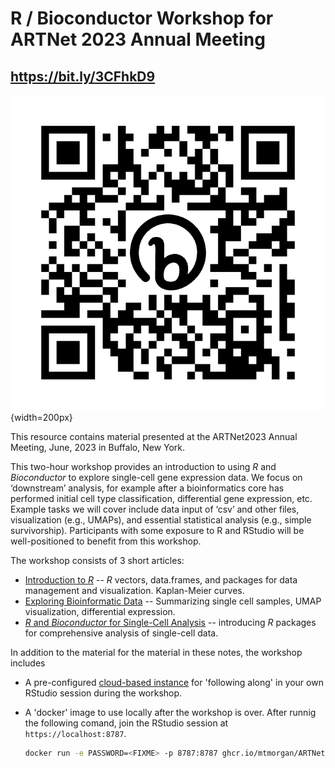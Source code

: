 # R / Bioconductor Workshop for ARTNet 2023 Annual Meeting

## https://bit.ly/3CFhkD9

![](man/figures/bit.ly_3CFhkD9.jpeg){width=200px}

This resource contains material presented at the ARTNet2023 Annual
Meeting, June, 2023 in Buffalo, New York.

This two-hour workshop provides an introduction to using _R_ and
_Bioconductor_ to explore single-cell gene expression data. We focus
on ‘downstream’ analysis, for example after a bioinformatics core has
performed initial cell type classification, differential gene
expression, etc. Example tasks we will cover include data input of
‘csv’ and other files, visualization (e.g., UMAPs), and essential
statistical analysis (e.g., simple survivorship). Participants with
some exposure to R and RStudio will be well-positioned to benefit from
this workshop.

The workshop consists of 3 short articles:

- [Introduction to _R_][A] -- _R_ vectors, data.frames, and packages
  for data management and visualization. Kaplan-Meier curves.
- [Exploring Bioinformatic Data][B] -- Summarizing single cell
  samples, UMAP visualization, differential expression.
- [_R_ and _Bioconductor_ for Single-Cell Analysis][C] -- introducing
  _R_ packages for comprehensive analysis of single-cell data.

[A]: articles/a_r.html
[B]: articles/b_single_cell.html
[C]: articles/c_seurat_bioconductor.html

In addition to the material for the material in these notes, the
workshop includes

- A pre-configured [cloud-based instance][cloud] for 'following along' in your
  own RStudio session during the workshop.
- A 'docker' image to use locally after the workshop is over. After
  runnig the following comand, join the RStudio session at
  `https://localhost:8787`.

    ```sh
    docker run -e PASSWORD=<FIXME> -p 8787:8787 ghcr.io/mtmorgan/ARTNet2023:latest
    ```

[cloud]: https://workshop.bioconductor.org/
